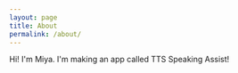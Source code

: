 ```yaml
---
layout: page
title: About
permalink: /about/
---
```


Hi! I'm Miya. I'm making an app called TTS Speaking Assist!


[jekyll-organization]: https://github.com/jekyll
